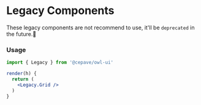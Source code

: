 # Legacy Components

These legacy components are not recommend to use, it'll be `deprecated` in the future.


### Usage

```jsx
import { Legacy } from '@cepave/owl-ui'

render(h) {
  return (
    <Legacy.Grid />
  )
}
```
